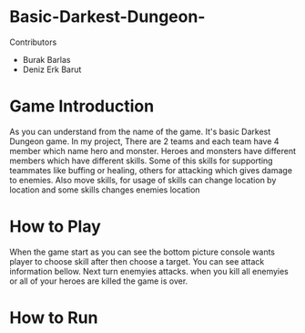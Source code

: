 # Basic-Darkest-Dungeon-

Contributors
   - Burak Barlas
   - Deniz Erk Barut

# Game Introduction
As you can understand from the name of the game. It's basic Darkest Dungeon game. In my project, There are 2 teams and each team have 4 member which name hero and monster. Heroes and monsters have different members which have different skills. Some of this skills for supporting teammates like buffing or healing, others for attacking which gives damage to enemies. Also move skills, for usage of skills can change location by location and some skills changes enemies location 



# How to Play

When the game start as you can see the bottom picture console wants player to choose skill after then choose a target. You can see attack information bellow. Next turn enemyies attacks. when you kill all enemyies or all of your heroes are killed the game is over.

# How to Run
